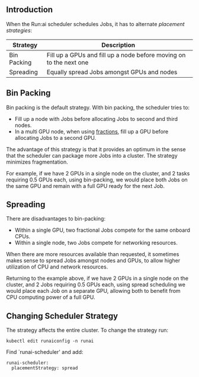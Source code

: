 

## Introduction

When the Run:ai scheduler schedules Jobs, it has to alternate _placement strategies_:

| Strategy    | Description | 
|-------------|-------------|
| Bin Packing | Fill up a GPUs and fill up a node before moving on to the next one | 
| Spreading   | Equally spread Jobs amongst GPUs and nodes | 


## Bin Packing

Bin packing is the default strategy. With bin packing, the scheduler tries to:

* Fill up a node with Jobs before allocating Jobs to second and third nodes.
* In a multi GPU node, when using [fractions](fractions.md), fill up a GPU before allocating Jobs to a second GPU. 

The advantage of this strategy is that it provides an optimum in the sense that the scheduler can package more Jobs into a cluster. The strategy minimizes fragmentation. 

For example, if we have 2 GPUs in a single node on the cluster, and 2 tasks requiring 0.5 GPUs each, using bin-packing, we would place both Jobs on the same GPU and remain with a full GPU ready for the next Job. 

## Spreading

There are disadvantages to bin-packing: 

* Within a single GPU, two fractional Jobs compete for the same onboard CPUs. 
* Within a single node, two Jobs compete for networking resources. 

When there are more resources available than requested, it sometimes makes sense to spread Jobs amongst nodes and GPUs, to allow higher utilization of CPU and network resources. 

Returning to the example above, if we have 2 GPUs in a single node on the cluster, and 2 Jobs requiring 0.5 GPUs each, using spread scheduling we would place each Job on a separate GPU, allowing both to benefit from CPU computing power of a full GPU.

## Changing Scheduler Strategy

The strategy affects the entire cluster. To change the strategy run:

``` 
kubectl edit runaiconfig -n runai
```

Find `runai-scheduler' and add:

```
runai-scheduler:
  placementStrategy: spread
```
